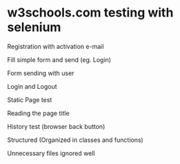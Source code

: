 # w3schools.com testing with selenium
Registration with activation e-mail

Fill simple form and send (eg. Login)

Form sending with user

Login and Logout

Static Page test

Reading the page title

History test (browser back button)

Structured (Organized in classes and functions)

Unnecessary files ignored well
